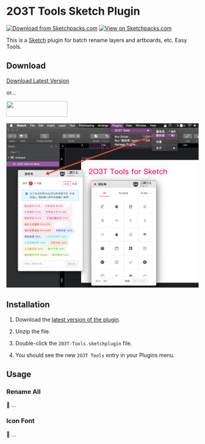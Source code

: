 # 2O3T Tools Sketch Plugin

[![Download from Sketchpacks.com](https://badges.sketchpacks.com/plugins/cn.2o3t.sketch.plugin/version.svg)](https://sketchpacks.com/2o3t/2o3t-Sketch-Tools)
[![View on Sketchpacks.com](https://badges.sketchpacks.com/plugins/cn.2o3t.sketch.plugin/downloads/total.svg)](https://sketchpacks.com/2o3t/2o3t-Sketch-Tools)

This is a [Sketch](https://www.sketchapp.com/) plugin for batch rename layers and artboards, etc.
Easy Tools.

## Download

[Download Latest Version](https://github.com/2o3t/2o3t-Sketch-Tools/releases/latest)

or...

<a href="https://sketchpacks.com/2o3t/2o3t-Sketch-Tools/install" target="_blank" title="Install Latest Version with Sketchpacks">
  <img width="160" height="41" src="http://sketchpacks-com.s3.amazonaws.com/assets/badges/sketchpacks-badge-install.png" >
</a>

<br />

<p align="center">
    <img src="https://raw.githubusercontent.com/2o3t/2o3t-Sketch-Tools/master/docs/images/capture_01.jpg" width="800" />
</p>

## Installation

1. Download the [latest version of the plugin](https://github.com/2o3t/2o3t-Sketch-Tools/releases/latest).

2. Unzip the file.

3. Double-click the `2O3T-Tools.sketchplugin` file.

4. You should see the new `2O3T Tools` entry in your Plugins menu.

## Usage

### Rename All

:construction: ...

### Icon Font

:construction: ...

